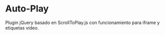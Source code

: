 # Auto-Play
Plugin jQuery basado en ScrollToPlay.js con funcionamiento para iframe y etiquetas video.
